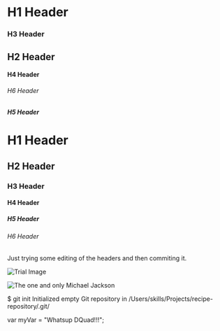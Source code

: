 # H1 Header
### H3 Header
## H2 Header
#### H4 Header
###### H6 Header
##### H5 Header

# H1 Header
## H2 Header
### H3 Header
#### H4 Header
##### H5 Header
###### H6 Header

Just trying some editing of the headers and then commiting it.

![Trial Image](https://octodex.github.com/images/yaktocat.png) 

![The one and only Michael Jackson](https://github.com/user-attachments/assets/ae88dc50-0611-453f-a22a-15265c85e193)

$ git init
Initialized empty Git repository in /Users/skills/Projects/recipe-repository/.git/


var myVar = "Whatsup DQuad!!!";




